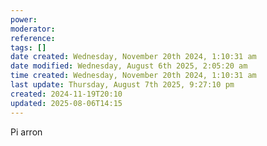 ```yaml
---
power: 
moderator: 
reference: 
tags: []
date created: Wednesday, November 20th 2024, 1:10:31 am
date modified: Wednesday, August 6th 2025, 2:05:20 am
time created: Wednesday, November 20th 2024, 1:10:31 am
last update: Thursday, August 7th 2025, 9:27:10 pm
created: 2024-11-19T20:10
updated: 2025-08-06T14:15
---
```

Pi arron 
